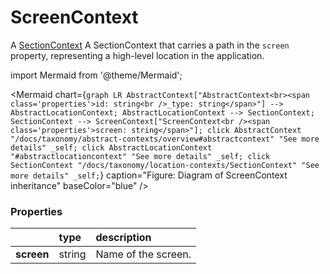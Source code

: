 # ScreenContext

A [SectionContext](/taxonomy/location-contexts/SectionContext.md) A SectionContext that carries a path in the ```screen``` property, representing a high-level location in the application.

import Mermaid from '@theme/Mermaid';

<Mermaid chart={`
	graph LR
		AbstractContext["AbstractContext<br><span class='properties'>id: string<br />_type: string</span>"] --> AbstractLocationContext;
		AbstractLocationContext --> SectionContext;
    SectionContext --> ScreenContext["ScreenContext<br /><span class='properties'>screen: string</span>"];
    click AbstractContext "/docs/taxonomy/abstract-contexts/overview#abstractcontext" "See more details" _self;
    click AbstractLocationContext "#abstractlocationcontext" "See more details" _self;
    click SectionContext "/docs/taxonomy/location-contexts/SectionContext" "See more details" _self;
`} caption="Figure: Diagram of ScreenContext inheritance" baseColor="blue" />

### Properties
|                | type        | description
| :--            | :--         | :--           
| **screen**     | string      | Name of the screen.
